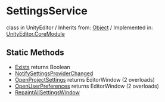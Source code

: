 # SettingsService
class in UnityEditor
 / Inherits from: <a href="https://docs.unity3d.com/6000.0/Documentation/ScriptReference/Object.html" target="_blank">Object</a> / Implemented in: <a href="https://docs.unity3d.com/6000.0/Documentation/ScriptReference/UnityEditor.CoreModule.html" target="_blank">UnityEditor.CoreModule</a>
## Static Methods
- <a href="https://docs.unity3d.com/6000.0/Documentation/ScriptReference/SettingsService.Exists.html" target="_blank">Exists</a> returns Boolean
- <a href="https://docs.unity3d.com/6000.0/Documentation/ScriptReference/SettingsService.NotifySettingsProviderChanged.html" target="_blank">NotifySettingsProviderChanged</a>
- <a href="https://docs.unity3d.com/6000.0/Documentation/ScriptReference/SettingsService.OpenProjectSettings.html" target="_blank">OpenProjectSettings</a> returns EditorWindow (2 overloads)
- <a href="https://docs.unity3d.com/6000.0/Documentation/ScriptReference/SettingsService.OpenUserPreferences.html" target="_blank">OpenUserPreferences</a> returns EditorWindow (2 overloads)
- <a href="https://docs.unity3d.com/6000.0/Documentation/ScriptReference/SettingsService.RepaintAllSettingsWindow.html" target="_blank">RepaintAllSettingsWindow</a>

